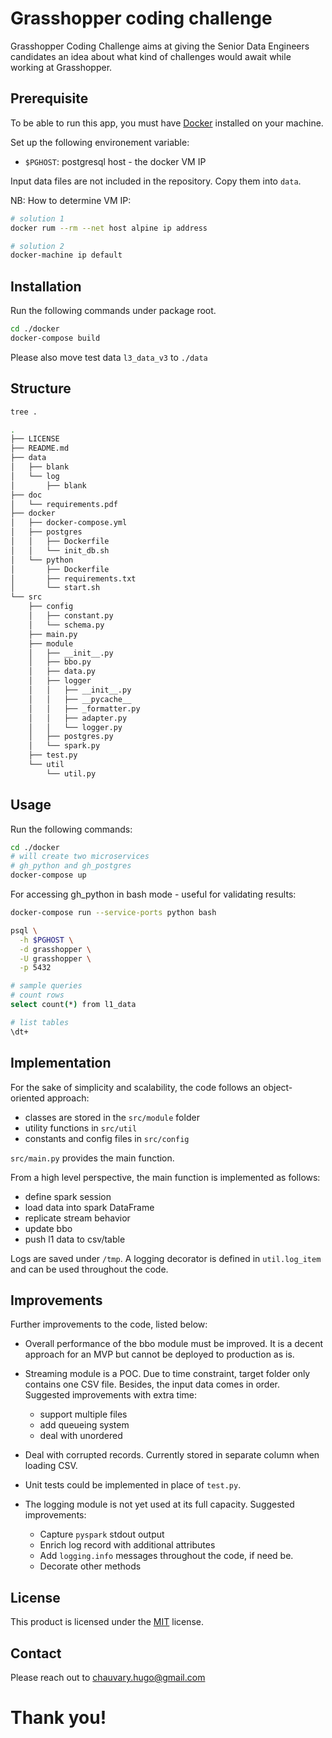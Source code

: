 # Grasshopper coding challenge

Grasshopper Coding Challenge aims at giving the Senior Data Engineers candidates an idea about what kind of challenges would await while working at Grasshopper.

## Prerequisite

To be able to run this app, you must have [Docker](https://docs.docker.com/get-docker/) installed on your machine.

Set up the following environement variable:
- `$PGHOST`: postgresql host - the docker VM IP

Input data files are not included in the repository. Copy them into `data`.

NB: How to determine VM IP:
```bash
# solution 1
docker rum --rm --net host alpine ip address

# solution 2
docker-machine ip default
```


## Installation

Run the following commands under package root.

```bash
cd ./docker
docker-compose build
```

Please also move test data `l3_data_v3` to `./data`

## Structure

```bash
tree .

.
├── LICENSE
├── README.md
├── data
│   ├── blank
│   └── log
│       ├── blank
├── doc
│   └── requirements.pdf
├── docker
│   ├── docker-compose.yml
│   ├── postgres
│   │   ├── Dockerfile
│   │   └── init_db.sh
│   └── python
│       ├── Dockerfile
│       ├── requirements.txt
│       └── start.sh
└── src
    ├── config
    │   ├── constant.py
    │   └── schema.py
    ├── main.py
    ├── module
    │   ├── __init__.py
    │   ├── bbo.py
    │   ├── data.py
    │   ├── logger
    │   │   ├── __init__.py
    │   │   ├── __pycache__
    │   │   ├── _formatter.py
    │   │   ├── adapter.py
    │   │   └── logger.py
    │   ├── postgres.py
    │   └── spark.py
    ├── test.py
    └── util
        └── util.py
```

## Usage

Run the following commands:

```bash
cd ./docker
# will create two microservices
# gh_python and gh_postgres
docker-compose up
```

For accessing gh_python in bash mode - useful for validating results:

```bash
docker-compose run --service-ports python bash

psql \
  -h $PGHOST \
  -d grasshopper \
  -U grasshopper \
  -p 5432

# sample queries
# count rows
select count(*) from l1_data

# list tables
\dt+
```

## Implementation

For the sake of simplicity and scalability, the code follows an object-oriented approach:
- classes are stored in the `src/module` folder
- utility functions in `src/util`
- constants and config files in `src/config`

`src/main.py` provides the main function.

From a high level perspective, the main function is implemented as follows:
  - define spark session
  - load data into spark DataFrame
  - replicate stream behavior
  - update bbo
  - push l1 data to csv/table

Logs are saved under `/tmp`. A logging decorator is defined in `util.log_item` and can be used throughout the code.


## Improvements

Further improvements to the code, listed below:

- Overall performance of the bbo module must be improved. It is a decent approach for an MVP but cannot be deployed to production as is.

- Streaming module is a POC. Due to time constraint, target folder only contains one CSV file. Besides, the input data comes in order. Suggested improvements with extra time:
  - support multiple files
  - add queueing system
  - deal with unordered

- Deal with corrupted records. Currently stored in separate column when loading CSV.

- Unit tests could be implemented in place of `test.py`.

- The logging module is not yet used at its full capacity. Suggested improvements:
  - Capture `pyspark` stdout output
  - Enrich log record with additional attributes
  - Add `logging.info` messages throughout the code, if need be.
  - Decorate other methods

## License
This product is licensed under the [MIT](https://choosealicense.com/licenses/mit/) license.

## Contact

Please reach out to chauvary.hugo@gmail.com

# Thank you!
